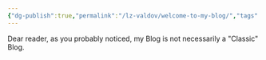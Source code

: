 ```yaml
---
{"dg-publish":true,"permalink":"/lz-valdov/welcome-to-my-blog/","tags":["gardenEntry"]}
---
```



Dear reader, as you probably noticed, my Blog is not necessarily a "Classic" Blog.
